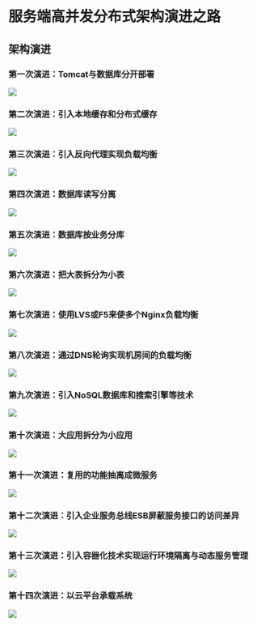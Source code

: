 # 服务端高并发分布式架构演进之路





## 架构演进

###  第一次演进：Tomcat与数据库分开部署

![](../images/share/share_article_1.png)

### 第二次演进：引入本地缓存和分布式缓存

![](../images/share/share_article_2.png)

### 第三次演进：引入反向代理实现负载均衡

![](../images/share/share_article_3.png)

### 第四次演进：数据库读写分离

![](../images/share/share_article_4.png)

### 第五次演进：数据库按业务分库

![](../images/share/share_article_5.png)

### 第六次演进：把大表拆分为小表

![](../images/share/share_article_6.png)

### 第七次演进：使用LVS或F5来使多个Nginx负载均衡

![](../images/share/share_article_7.png)

### 第八次演进：通过DNS轮询实现机房间的负载均衡

![](../images/share/share_article_8.png)

### 第九次演进：引入NoSQL数据库和搜索引擎等技术

![](../images/share/share_article_9.png)

### 第十次演进：大应用拆分为小应用

![](../images/share/share_article_10.png)

### 第十一次演进：复用的功能抽离成微服务

![](../images/share/share_article_11.png)

### 第十二次演进：引入企业服务总线ESB屏蔽服务接口的访问差异

![](../images/share/share_article_12.png)

### 第十三次演进：引入容器化技术实现运行环境隔离与动态服务管理

![](../images/share/share_article_13.png)

### 第十四次演进：以云平台承载系统

![](../images/share/share_article_14.png)